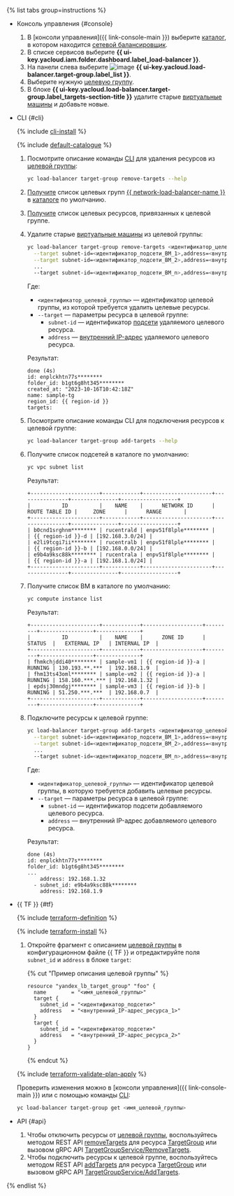 {% list tabs group=instructions %}

- Консоль управления {#console}

  1. В [консоли управления]({{ link-console-main }}) выберите [каталог](../../resource-manager/concepts/resources-hierarchy.md#folder), в котором находится [сетевой балансировщик](../../network-load-balancer/concepts/index.md).
  1. В списке сервисов выберите **{{ ui-key.yacloud.iam.folder.dashboard.label_load-balancer }}**.
  1. На панели слева выберите ![image](../../_assets/console-icons/target.svg) **{{ ui-key.yacloud.load-balancer.target-group.label_list }}**.
  1. Выберите нужную [целевую группу](../../network-load-balancer/concepts/target-resources.md).
  1. В блоке **{{ ui-key.yacloud.load-balancer.target-group.label_targets-section-title }}** удалите старые [виртуальные машины](../../compute/concepts/vm.md) и добавьте новые.

- CLI {#cli}

  {% include [cli-install](../cli-install.md) %}

  {% include [default-catalogue](../default-catalogue.md) %}

  1. Посмотрите описание команды [CLI](../../cli/) для удаления ресурсов из [целевой группы](../../network-load-balancer/concepts/target-resources.md):

     ```bash
     yc load-balancer target-group remove-targets --help
     ```

  1. [Получите](../../network-load-balancer/operations/target-group-list.md#list) список целевых групп [{{ network-load-balancer-name }}](../../network-load-balancer/) в [каталоге](../../resource-manager/concepts/resources-hierarchy.md#folder) по умолчанию.
  1. [Получите](../../network-load-balancer/operations/target-group-list.md#get) список целевых ресурсов, привязанных к целевой группе.
  1. Удалите старые [виртуальные машины](../../compute/concepts/vm.md) из целевой группы:

     ```bash
     yc load-balancer target-group remove-targets <идентификатор_целевой_группы> \
       --target subnet-id=<идентификатор_подсети_ВМ_1>,address=<внутренний_IP-адрес_ВМ_1> \
       --target subnet-id=<идентификатор_подсети_ВМ_2>,address=<внутренний_IP-адрес_ВМ_2> \
       ...
       --target subnet-id=<идентификатор_подсети_ВМ_n>,address=<внутренний_IP-адрес_ВМ_n>
     ```

     Где:
     * `<идентификатор_целевой_группы>` — идентификатор целевой группы, из которой требуется удалить целевые ресурсы.
     * `--target` — параметры ресурса в целевой группе:
       * `subnet-id` — идентификатор [подсети](../../vpc/concepts/network.md#subnet) удаляемого целевого ресурса.
       * `address` — [внутренний IP-адрес](../../vpc/concepts/address.md#internal-addresses) удаляемого целевого ресурса.

     Результат:

     ```text
     done (4s)
     id: enplckhtn77s********
     folder_id: b1gt6g8ht345********
     created_at: "2023-10-16T10:42:18Z"
     name: sample-tg
     region_id: {{ region-id }}
     targets:
     ```

  1. Посмотрите описание команды CLI для подключения ресурсов к целевой группе:

     ```bash
     yc load-balancer target-group add-targets --help
     ```

  1. Получите список подсетей в каталоге по умолчанию:

     ```bash
     yc vpc subnet list
     ```

     Результат:

      ```text
      +----------------------+------------+----------------------+----------------+---------------+------------------+
      |          ID          |    NAME    |      NETWORK ID      | ROUTE TABLE ID |     ZONE      |      RANGE       |
      +----------------------+------------+----------------------+----------------+---------------+------------------+
      | b0cnd1srghnm******** | rucentrald | enpv51f8lple******** |                | {{ region-id }}-d | [192.168.3.0/24] |
      | e2li9tcgi7ii******** | rucentralb | enpv51f8lple******** |                | {{ region-id }}-b | [192.168.0.0/24] |
      | e9b4a9ksc88k******** | rucentrala | enpv51f8lple******** |                | {{ region-id }}-a | [192.168.1.0/24] |
      +----------------------+------------+----------------------+----------------+---------------+------------------+
      ```

  1. Получите список ВМ в каталоге по умолчанию:

     ```bash
     yc compute instance list
     ```

     Результат:

     ```text
     +----------------------+------------+-------------------+---------+-----------------+--------------+
     |          ID          |    NAME    |      ZONE ID      | STATUS  |   EXTERNAL IP   | INTERNAL IP  |
     +----------------------+------------+-------------------+---------+-----------------+--------------+
     | fhmkchjddi40******** | sample-vm1 | {{ region-id }}-a | RUNNING | 130.193.**.***  | 192.168.1.9  |
     | fhm13ts43oml******** | sample-vm2 | {{ region-id }}-a | RUNNING | 158.160.***.*** | 192.168.1.32 |
     | epdsj30mndgj******** | sample-vm3 | {{ region-id }}-b | RUNNING | 51.250.***.***  | 192.168.0.7  |
     +----------------------+------------+-------------------+---------+-----------------+--------------+
     ```

  1. Подключите ресурсы к целевой группе:

     ```bash
     yc load-balancer target-group add-targets <идентификатор_целевой_группы> \
       --target subnet-id=<идентификатор_подсети_ВМ_1>,address=<внутренний_IP-адрес_ВМ_1> \
       --target subnet-id=<идентификатор_подсети_ВМ_2>,address=<внутренний_IP-адрес_ВМ_2>
       ...
       --target subnet-id=<идентификатор_подсети_ВМ_n>,address=<внутренний_IP-адрес_ВМ_n>
     ```

     Где:
     * `<идентификатор_целевой_группы>` — идентификатор целевой группы, в которую требуется добавить целевые ресурсы.
     * `--target` — параметры ресурса в целевой группе:
       * `subnet-id` — идентификатор подсети добавляемого целевого ресурса.
       * `address` — внутренний IP-адрес добавляемого целевого ресурса.

     Результат:

     ```text
     done (4s)
     id: enplckhtn77s********
     folder_id: b1gt6g8ht345********
     ...
         address: 192.168.1.32
       - subnet_id: e9b4a9ksc88k********
         address: 192.168.1.9
     ```

- {{ TF }} {#tf}

  {% include [terraform-definition](../../_tutorials/_tutorials_includes/terraform-definition.md) %}

  {% include [terraform-install](../../_includes/terraform-install.md) %}

  1. Откройте фрагмент с описанием [целевой группы](../../network-load-balancer/concepts/target-resources.md) в конфигурационном файле {{ TF }} и отредактируйте поля `subnet_id` и `address` в блоке `target`:

     {% cut "Пример описания целевой группы" %}

     ```hcl
     resource "yandex_lb_target_group" "foo" {
       name        = "<имя_целевой_группы>"
       target {
         subnet_id = "<идентификатор_подсети>"
         address   = "<внутренний_IP-адрес_ресурса_1>"
       }
       target {
         subnet_id = "<идентификатор_подсети>"
         address   = "<внутренний_IP-адрес_ресурса_2>"
       }
     }
     ```

     {% endcut %}

  {% include [terraform-validate-plan-apply](../../_tutorials/_tutorials_includes/terraform-validate-plan-apply.md) %}

  Проверить изменения можно в [консоли управления]({{ link-console-main }}) или с помощью команды [CLI](../../cli/):

  ```bash
  yc load-balancer target-group get <имя_целевой_группы>
  ```

- API {#api}

  1. Чтобы отключить ресурсы от [целевой группы](../../network-load-balancer/concepts/target-resources.md), воспользуйтесь методом REST API [removeTargets](../../network-load-balancer/api-ref/TargetGroup/removeTargets.md) для ресурса [TargetGroup](../../network-load-balancer/api-ref/TargetGroup/index.md) или вызовом gRPC API [TargetGroupService/RemoveTargets](../../network-load-balancer/api-ref/grpc/target_group_service.md#RemoveTargets).
  1. Чтобы подключить ресурсы к целевой группе, воспользуйтесь методом REST API [addTargets](../../network-load-balancer/api-ref/TargetGroup/addTargets.md) для ресурса [TargetGroup](../../network-load-balancer/api-ref/TargetGroup/index.md) или вызовом gRPC API [TargetGroupService/AddTargets](../../network-load-balancer/api-ref/grpc/target_group_service.md#AddTargets).

{% endlist %}